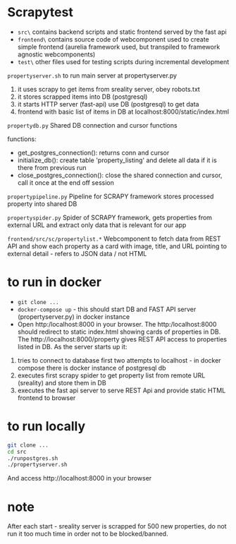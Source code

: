 # Scrapytest

  * `src\` contains backend scripts and static frontend served by the fast api
  * `frontend\` contains source code of webcomponent used to create simple frontend (aurelia framework used, but transpiled to framework agnostic webcomponents)
  * `test\` other files used for testing scripts during incremental development

`propertyserver.sh`
 to run main server at propertyserver.py

1. it uses scrapy to get items from sreality server, obey robots.txt
2. it stores scrapped items into DB (postgresql)
3. it starts HTTP server (fast-api) use DB (postgresql) to get data
4. frontend with basic list of items in DB at localhost:8000/static/index.html

`propertydb.py`
Shared DB connection and cursor functions

functions:
  *  get_postgres_connection(): returns conn and cursor
  *  initialize_db(): create table 'property_listing' and delete all data if it is there from previous run
  *  close_postgres_connection(): close the shared connection and cursor, call it once at the end off session

`propertypipeline.py`
Pipeline for SCRAPY framework
stores processed property into shared DB

`propertyspider.py`
Spider of SCRAPY framework, gets properties from external URL and extract only data that is relevant for our app

`frontend/src/sc/propertylist.*`
Webcomponent to fetch data from REST API and show each property as a card with image, title, and URL pointing to external detail - refers to JSON data / not HTML

# to run in docker
 
  * `git clone ...`
  * `docker-compose up` - this should start DB and FAST API server (propertyserver.py) in docker instance
  *  Open http:/localhost:8000 in your browser.
  The http:/localhost:8000 should redirect to static index.html showing cards of properties in DB. The http://localhost:8000/property gives REST API access to properties listed in DB.
As the server starts up it: 
  1. tries to connect to database first two attempts to localhost - in docker compose there is docker instance of postgresql db
  2. executes first scrapy spider to get property list from remote URL (sreality) and store them in DB
  3. executes the fast api server to serve REST Api and provide static HTML frontend to browser


# to run locally

  ```bash
  git clone ...
  cd src
  ./runpostgres.sh
  ./propertyserver.sh
  ```
And access http://localhost:8000 in your browser

# note

After each start - sreality server is scrapped for 500 new properties, do not run it too much time in order not to be blocked/banned.

